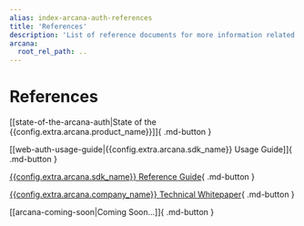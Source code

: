 ```yaml
---
alias: index-arcana-auth-references
title: 'References'
description: 'List of reference documents for more information related to Arcana Auth.'
arcana:
  root_rel_path: ..
---
```


# References

[[state-of-the-arcana-auth|State of the {{config.extra.arcana.product_name}}]]{ .md-button }

[[web-auth-usage-guide|{{config.extra.arcana.sdk_name}} Usage Guide]]{ .md-button }

[{{config.extra.arcana.sdk_name}} Reference Guide](https://authsdk-ref-guide.netlify.app/){ .md-button }

[{{config.extra.arcana.company_name}} Technical Whitepaper](https://www.notion.so/Arcana-Technical-Docs-a1d7fd0d2970452586c693e4fee14d08){ .md-button }

[[arcana-coming-soon|Coming Soon...]]{ .md-button }
